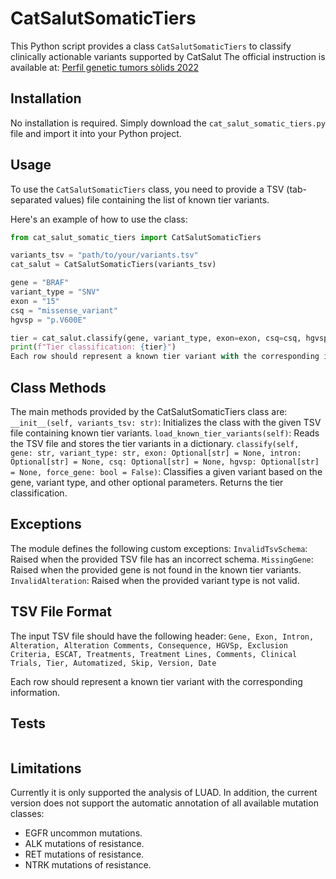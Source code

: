 # CatSalutSomaticTiers
This Python script provides a class `CatSalutSomaticTiers` to classify clinically actionable variants supported by CatSalut 
The official instruction is available at: [Perfil genetic tumors sòlids 2022](https://scientiasalut.gencat.cat/bitstream/handle/11351/8424.2/determinacions_perfil_genetic_tumors_solids_adult_2022.pdf?sequence=5&isAllowed=y)

## Installation
No installation is required. Simply download the `cat_salut_somatic_tiers.py` file and import it into your Python project.

## Usage
To use the `CatSalutSomaticTiers` class, you need to provide a TSV (tab-separated values) file containing the list of known tier variants.

Here's an example of how to use the class:

```python
from cat_salut_somatic_tiers import CatSalutSomaticTiers

variants_tsv = "path/to/your/variants.tsv"
cat_salut = CatSalutSomaticTiers(variants_tsv)

gene = "BRAF"
variant_type = "SNV"
exon = "15"
csq = "missense_variant"
hgvsp = "p.V600E"

tier = cat_salut.classify(gene, variant_type, exon=exon, csq=csq, hgvsp=hgvsp)
print(f"Tier classification: {tier}")
Each row should represent a known tier variant with the corresponding information.
```
## Class Methods
The main methods provided by the CatSalutSomaticTiers class are:
    `__init__(self, variants_tsv: str)`: Initializes the class with the given TSV file containing known tier variants.
    `load_known_tier_variants(self)`: Reads the TSV file and stores the tier variants in a dictionary.
    `classify(self, gene: str, variant_type: str, exon: Optional[str] = None, intron: Optional[str] = None, csq: Optional[str] = None, hgvsp: Optional[str] = None, force_gene: bool = False)`: Classifies a given variant based on the gene, variant type, and other optional parameters. Returns the tier classification.

## Exceptions

The module defines the following custom exceptions:
    `InvalidTsvSchema`: Raised when the provided TSV file has an incorrect schema.
    `MissingGene`: Raised when the provided gene is not found in the known tier variants.
    `InvalidAlteration`: Raised when the provided variant type is not valid.

## TSV File Format
The input TSV file should have the following header:
`Gene, Exon, Intron, Alteration, Alteration Comments, Consequence, HGVSp, Exclusion Criteria, ESCAT, Treatments, Treatment Lines, Comments, Clinical Trials, Tier, Automatized, Skip, Version, Date`

Each row should represent a known tier variant with the corresponding information.

## Tests

```python -m pytest test/ 
```

## Limitations
Currently it is only supported the analysis of LUAD.
In addition, the current version does not support the automatic annotation of all available mutation classes:
- EGFR uncommon mutations.
- ALK mutations of resistance.
- RET mutations of resistance.
- NTRK mutations of resistance.

